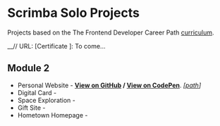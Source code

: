 # Scrimba Solo Projects

Projects based on the The Frontend Developer Career Path [curriculum](https://scrimba.com/learn/frontend). 

__// URL: [Certificate ]: To come...

## Module 2

- Personal Website - __[View on GitHub](LINK) / [View on CodePen](https://codepen.io/juliendy/pen/yLjWdqR)__. _[[path](https://github.com/juliendy/scrimba/tree/master/module2/1_personal-website)]_
- Digital Card - 
- Space Exploration -
- Gift Site -
- Hometown Homepage -